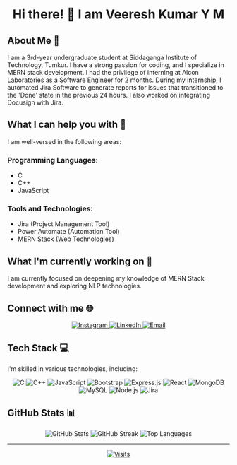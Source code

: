 <div align="center">
  <h1>Hi there! 👋 I am Veeresh Kumar Y M</h1>
</div>

## About Me 💫
I am a 3rd-year undergraduate student at Siddaganga Institute of Technology, Tumkur. I have a strong passion for coding, and I specialize in MERN stack development. I had the privilege of interning at Alcon Laboratories as a Software Engineer for 2 months. During my internship, I automated Jira Software to generate reports for issues that transitioned to the 'Done' state in the previous 24 hours. I also worked on integrating Docusign with Jira.

## What I can help you with 💬
I am well-versed in the following areas:

### Programming Languages:
- C
- C++
- JavaScript

### Tools and Technologies:
- Jira (Project Management Tool)
- Power Automate (Automation Tool)
- MERN Stack (Web Technologies)

## What I'm currently working on 🌱
I am currently focused on deepening my knowledge of MERN Stack development and exploring NLP technologies.

## Connect with me 🌐
<div align="center">
  <a href="https://instagram.com/Veeresh_ym">
    <img src="https://img.shields.io/badge/Instagram-%23E4405F.svg?logo=Instagram&logoColor=white" alt="Instagram">
  </a>
  <a href="https://in.linkedin.com/in/veeresh-kumar-y-m-09b779221">
    <img src="https://img.shields.io/badge/LinkedIn-%230077B5.svg?logo=linkedin&logoColor=white" alt="LinkedIn">
  </a>
  <a href="mailto:veereshkumarym@gmail.com">
    <img src="https://img.shields.io/badge/Email-%23D14836.svg?logo=gmail&logoColor=white" alt="Email">
  </a>
</div>

## Tech Stack 💻
I'm skilled in various technologies, including:

<div align="center">
  <img src="https://img.shields.io/badge/c-%2300599C.svg?style=for-the-badge&logo=c&logoColor=white" alt="C">
  <img src="https://img.shields.io/badge/c++-%2300599C.svg?style=for-the-badge&logo=c%2B%2B&logoColor=white" alt="C++">
  <img src="https://img.shields.io/badge/javascript-%23323330.svg?style=for-the-badge&logo=javascript&logoColor=%23F7DF1E" alt="JavaScript">
  <img src="https://img.shields.io/badge/bootstrap-%23563D7C.svg?style=for-the-badge&logo=bootstrap&logoColor=white" alt="Bootstrap">
  <img src="https://img.shields.io/badge/express.js-%23404d59.svg?style=for-the-badge&logo=express&logoColor=%2361DAFB" alt="Express.js">
  <img src="https://img.shields.io/badge/react-%2320232a.svg?style=for-the-badge&logo=react&logoColor=%2361DAFB" alt="React">
  <img src="https://img.shields.io/badge/MongoDB-%234ea94b.svg?style=for-the-badge&logo=mongodb&logoColor=white" alt="MongoDB">
  <img src="https://img.shields.io/badge/mysql-%2300f.svg?style=for-the-badge&logo=mysql&logoColor=white" alt="MySQL">
  <img src="https://img.shields.io/badge/node.js-6DA55F?style=for-the-badge&logo=node.js&logoColor=white" alt="Node.js">
  <img src="https://img.shields.io/badge/jira-%230A0FFF.svg?style=for-the-badge&logo=jira&logoColor=white" alt="Jira">
</div>

## GitHub Stats 📊
<div align="center">
  <img src="https://github-readme-stats.vercel.app/api?username=Veereshym44&theme=dark&hide_border=false&include_all_commits=false&count_private=false" alt="GitHub Stats">
  <img src="https://github-readme-streak-stats.herokuapp.com/?user=Veereshym44&theme=dark&hide_border=false" alt="GitHub Streak">
  <img src="https://github-readme-stats.vercel.app/api/top-langs/?username=Veereshym44&theme=dark&hide_border=false&layout=compact" alt="Top Languages">
</div>

---

<div align="center">
  <a href="https://visitcount.itsvg.in/api?id=Veereshym44&icon=0&color=0">
    <img src="https://visitcount.itsvg.in/api?id=Veereshym44&icon=0&color=0" alt="Visits">
  </a>
</div>
